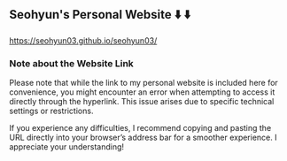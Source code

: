 ## Seohyun's Personal Website :arrow_down: :arrow_down: 
https://seohyun03.github.io/seohyun03/

### Note about the Website Link

<p>
Please note that while the link to my personal website is included here for convenience, you might encounter an error when attempting to access it directly through the hyperlink. This issue arises due to specific technical settings or restrictions.
</p>

<p>
If you experience any difficulties, I recommend copying and pasting the URL directly into your browser’s address bar for a smoother experience. I appreciate your understanding!
</p>
